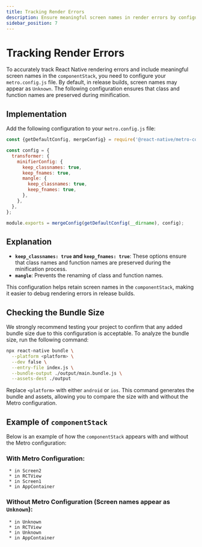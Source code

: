 ```yaml
---
title: Tracking Render Errors
description: Ensure meaningful screen names in render errors by configuring Metro bundler.
sidebar_position: 7
---
```


# Tracking Render Errors

To accurately track React Native rendering errors and include meaningful screen names in the `componentStack`, you need to configure your `metro.config.js` file. By default, in release builds, screen names may appear as `Unknown`. The following configuration ensures that class and function names are preserved during minification.

## Implementation

Add the following configuration to your `metro.config.js` file:

```javascript
const {getDefaultConfig, mergeConfig} = require('@react-native/metro-config');

const config = {
  transformer: {
    minifierConfig: {
      keep_classnames: true,
      keep_fnames: true,
      mangle: {
        keep_classnames: true,
        keep_fnames: true,
      },
    },
  },
};

module.exports = mergeConfig(getDefaultConfig(__dirname), config);
```

## Explanation

- **`keep_classnames: true` and `keep_fnames: true`**: These options ensure that class names and function names are preserved during the minification process.  
- **`mangle`**: Prevents the renaming of class and function names.  

This configuration helps retain screen names in the `componentStack`, making it easier to debug rendering errors in release builds.

## Checking the Bundle Size

We strongly recommend testing your project to confirm that any added bundle size due to this configuration is acceptable. To analyze the bundle size, run the following command:

```bash
npx react-native bundle \
  --platform <platform> \
  --dev false \
  --entry-file index.js \
  --bundle-output ./output/main.bundle.js \
  --assets-dest ./output
```

Replace `<platform>` with either `android` or `ios`. This command generates the bundle and assets, allowing you to compare the size with and without the Metro configuration.

## Example of `componentStack`

Below is an example of how the `componentStack` appears with and without the Metro configuration:

### With Metro Configuration:
```text
 * in Screen2
 * in RCTView
 * in Screen1
 * in AppContainer
 ```

 ### Without Metro Configuration (Screen names appear as `Unknown`):
```text
 * in Unknown
 * in RCTView
 * in Unknown
 * in AppContainer
 ```